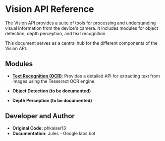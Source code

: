 <!--
This documentation was written by Jules - Google labs bot.
Original code by phkaiser13.
-->

# Vision API Reference

The Vision API provides a suite of tools for processing and understanding visual information from the device's camera. It includes modules for object detection, depth perception, and text recognition.

This document serves as a central hub for the different components of the Vision API.

## Modules

*   **[Text Recognition (OCR)](./text_recognition_api.md)**: Provides a detailed API for extracting text from images using the Tesseract OCR engine.

*   **Object Detection (to be documented)**

*   **Depth Perception (to be documented)**

## Developer and Author

*   **Original Code:** phkaiser13
*   **Documentation:** Jules - Google labs bot
